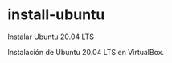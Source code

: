 # install-ubuntu
Instalar Ubuntu 20.04 LTS

Instalación de Ubuntu 20.04 LTS en VirtualBox.

<br>
<img height="800" scr="https://github.com/csimon23/install-ubuntu/blob/main/Install%20Ubuntu/01.png" />
<br>
